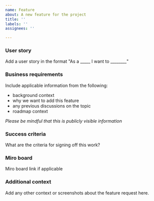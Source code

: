 ```yaml
---
name: Feature
about: A new feature for the project
title: ''
labels: ''
assignees: ''

---
```


### User story
Add a user story in the format "As a _____ I want to ________"

### Business requirements
Include applicable information from the following:
- background context
- why we want to add this feature
- any previous discussions on the topic
- roadmap context

*Please be mindful that this is publicly visible information*

### Success criteria
What are the criteria for signing off this work?

### Miro board
Miro board link if applicable

### Additional context
Add any other context or screenshots about the feature request here.
